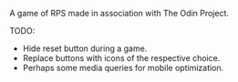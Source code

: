 A game of RPS made in association with The Odin Project. 

TODO:
- Hide reset button during a game.
- Replace buttons with icons of the respective choice.
- Perhaps some media queries for mobile optimization.